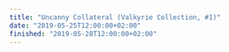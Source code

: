 ```yaml
---
title: "Uncanny Collateral (Valkyrie Collection, #1)"
date: "2019-05-25T12:00:00+02:00"
finished: "2019-05-28T12:00:00+02:00"
---
```

